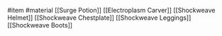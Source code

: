 #item #material
[[Surge Potion]]
[[Electroplasm Carver]]
[[Shockweave Helmet]]
[[Shockweave Chestplate]]
[[Shockweave Leggings]]
[[Shockweave Boots]]